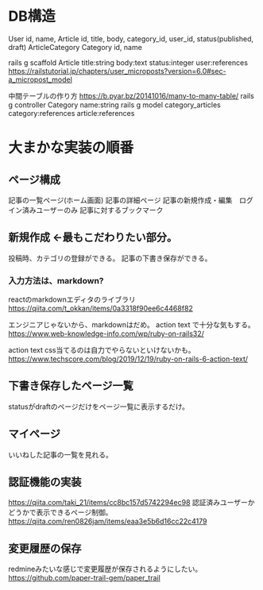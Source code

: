 # DB構造
User id, name, 
Article id, title, body, category_id, user_id, status(published, draft)
ArticleCategory
Category id, name

rails g scaffold Article title:string body:text status:integer user:references
https://railstutorial.jp/chapters/user_microposts?version=6.0#sec-a_micropost_model

中間テーブルの作り方 https://b.pyar.bz/20141016/many-to-many-table/
rails g controller Category name:string
rails g model category_articles category:references article:references

# 大まかな実装の順番
## ページ構成
記事の一覧ページ(ホーム画面)
記事の詳細ページ
記事の新規作成・編集　ログイン済みユーザーのみ
記事に対するブックマーク

## 新規作成 ←最もこだわりたい部分。
投稿時、カテゴリの登録ができる。
記事の下書き保存ができる。
### 入力方法は、markdown?
reactのmarkdownエディタのライブラリ
https://qiita.com/t_okkan/items/0a3318f90ee6c4468f82

エンジニアじゃないから、markdownはだめ。
action text で十分な気もする。
https://www.web-knowledge-info.com/wp/ruby-on-rails32/

action text css当てるのは自力でやらないといけないかも。
https://www.techscore.com/blog/2019/12/19/ruby-on-rails-6-action-text/


## 下書き保存したページ一覧
statusがdraftのページだけをページ一覧に表示するだけ。

## マイページ
いいねした記事の一覧を見れる。

## 認証機能の実装
https://qiita.com/taki_21/items/cc8bc157d5742294ec98
認証済みユーザーかどうかで表示できるページ制御。
https://qiita.com/ren0826jam/items/eaa3e5b6d16cc22c4179

## 変更履歴の保存
redmineみたいな感じで変更履歴が保存されるようにしたい。
https://github.com/paper-trail-gem/paper_trail
